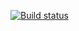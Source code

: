 [![Build status](https://ci.appveyor.com/api/projects/status/hy6o0wt26obwwoow?svg=true)](https://ci.appveyor.com/project/AnnaNikulina89/rest1)
